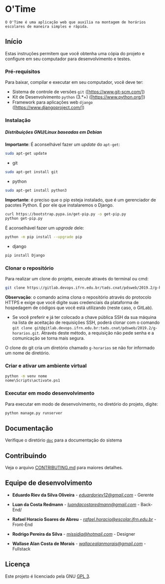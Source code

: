 # O'Time

``
O O'Time é uma aplicação web que auxilia na montagem de horários escolares de maneira simples e rápida.
``

## Início

Estas instruções permitem que você obtenha uma cópia do projeto e configure
em seu computador para desenvolvimento e testes.

### Pré-requisitos

Para baixar, compilar e executar em seu computador, você deve ter:

- Sistema de controle de versões `git` ([https://www.git-scm.com/])
- Kit de Desenvolvimento `python` (3.*+) ([https://www.python.org/])
- Framework para aplicações web `django` ([https://www.djangoproject.com/])

### Instalação

##### Distribuições GNU/Linux baseadas em Debian

**Importante**: É aconselhável fazer um _update_ do `apt-get`:

```sh
sudo apt-get update
```

- git

```sh
sudo apt-get install git
```

- python

```sh
sudo apt-get install python3
```

**Importante**: é preciso que o pip esteja instalado, que é um gerenciador de pacotes Python. É por ele que instalaremos o Django.
```sh
curl https://bootstrap.pypa.io/get-pip.py -o get-pip.py
python get-pip.py
```

É aconselhável fazer um _upgrade_ dele:

```sh
python -m pip install --upgrade pip
```

- django 

```sh
pip install Django
```

### Clonar o repositório

Para realizar um clone do projeto, execute através do terminal ou cmd:

```sh
git clone https://gitlab.devops.ifrn.edu.br/tads.cnat/pdsweb/2019.2/g-horarios.git
```

**Observação**: o comando acima clona o repositório através do protocolo HTTPS e exige que você digite suas credenciais da plataforma de hospedagem de códigos que você está utilizando (neste caso, o GitLab).
- Se você preferir e já ter colocado a chave pública SSH da sua máquina na lista de aceitação de requisições SSH, poderá clonar com o comando ```git clone git@gitlab.devops.ifrn.edu.br:tads.cnat/pdsweb/2019.2/g-horarios.git```. Através deste método, a requisição não pede senha e a comunicação se torna mais segura.

O clone do git cria um diretório chamado `g-horarios` se não for informado um
nome de diretório.

### Criar e ativar um ambiente virtual

```sh
python -m venv nome
nome\Scripts\activate.ps1
```

### Executar em modo desenvolvimento

Para executar em modo de desenvolvimento,
no diretório do projeto, digite:

```sh
python manage.py runserver
```

## Documentação

Verifique o diretório [`doc`](./doc/) para a documentação do sistema

## Contribuindo

Veja o arquivo [CONTRIBUTING.md](CONTRIBUTING.md) para maiores detalhes.

## Equipe de desenvolvimento

* **Eduardo Riev da Silva Oliveira** - *eduardoriev12@gmail.com* - Gerente

* **Luan da Costa Redmann** - *luandacostaredmann@gmail.com* - Back-End/

* **Rafael Horacio Soares de Abreu** - *rafael.horacio@escolar.ifrn.edu.br* - Front-End

* **Rodrigo Pereira da Silva** - *missidia@hotmail.com* - Designer

* **Wallase Alan Costa de Morais** - *wallacealanmorais@gmail.com* - Fullstack

## Licença

Este projeto é licenciado pela GNU [GPL 3](LICENSE.md).
